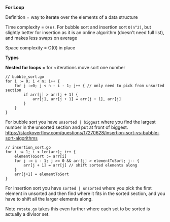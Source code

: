 **For Loop**

Definition = way to iterate over the elements of a data structure

Time complexity = `O(n)`. For bubble sort and insertion sort `O(n^2)`, but slightly better for insertion as it is an online algorithm (doesn't need full list), and makes less swaps on average

Space complexity = O(0) in place

**Types**

**Nested for loops** = for `n` iterations move sort one number
```
// bubble_sort.go
for i := 0; i < n; i++ {
    for j :=0; j < n - i - 1; j++ { // only need to pick from unsorted section
        if arr[j] > arr[j + 1] {
            arr[j], arr[j + 1] = arr[j + 1], arr[j]
        }
    }
}
```
For bubble sort you have `unsorted | biggest` where you find the largest number in the unsorted section and put at front of biggest. https://stackoverflow.com/questions/17270628/insertion-sort-vs-bubble-sort-algorithms
```
// insertion_sort.go
for i := 1; i < len(arr); i++ {
    elementToSort := arr[i]
    for j := i - 1; j >= 0 && arr[j] > elementToSort; j-- {
        arr[j + 1] = arr[j] // shift sorted elements along
    }
    arr[j+1] = elementToSort
}
```
For insertion sort you have `sorted | unsorted` where you pick the first element in unsorted and then find where it fits in the sorted section, and you have to shift all the larger elements along.

Note `rotate.go` takes this even further where each set to be sorted is actually a divisor set.